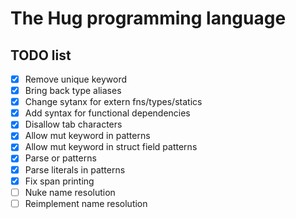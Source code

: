 # The Hug programming language

## TODO list

- [x] Remove unique keyword
- [x] Bring back type aliases
- [x] Change sytanx for extern fns/types/statics
- [x] Add syntax for functional dependencies
- [x] Disallow tab characters
- [x] Allow mut keyword in patterns
- [x] Allow mut keyword in struct field patterns
- [x] Parse or patterns
- [x] Parse literals in patterns
- [x] Fix span printing
- [ ] Nuke name resolution
- [ ] Reimplement name resolution
